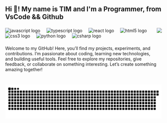 <h2 align="left">Hi 👋! My name is TIM and I'm a Programmer, from VsCode && Github</h2>

###

<div align="center">
  <!-- <img src="https://github-readme-stats.vercel.app/api?username=HHH-TIM-HHH&hide_title=false&hide_rank=false&show_icons=true&include_all_commits=true&count_private=true&disable_animations=false&theme=merko&locale=en&hide_border=true" height="150" alt="stats graph"  /> -->
<!--   <img src="https://github-readme-stats.vercel.app/api/top-langs?username=HHH-TIM-HHH&locale=en&hide_title=false&layout=compact&card_width=320&langs_count=5&theme=merko&hide_border=true" height="150" alt="languages graph"  /> -->
</div>

<img align="right" height="150" src="https://user-images.githubusercontent.com/74038190/219923809-b86dc415-a0c2-4a38-bc88-ad6cf06395a8.gif"  />

###

<div align="left">
  <img src="https://cdn.jsdelivr.net/gh/devicons/devicon/icons/javascript/javascript-original.svg" height="30" alt="javascript logo"  />
  <img width="12" />
  <img src="https://cdn.jsdelivr.net/gh/devicons/devicon/icons/typescript/typescript-original.svg" height="30" alt="typescript logo"  />
  <img width="12" />
  <img src="https://cdn.jsdelivr.net/gh/devicons/devicon/icons/react/react-original.svg" height="30" alt="react logo"  />
  <img width="12" />
  <img src="https://cdn.jsdelivr.net/gh/devicons/devicon/icons/html5/html5-original.svg" height="30" alt="html5 logo"  />
  <img width="12" />
  <img src="https://cdn.jsdelivr.net/gh/devicons/devicon/icons/css3/css3-original.svg" height="30" alt="css3 logo"  />
  <img width="12" />
  <img src="https://cdn.jsdelivr.net/gh/devicons/devicon/icons/python/python-original.svg" height="30" alt="python logo"  />
  <img width="12" />
  <img src="https://cdn.jsdelivr.net/gh/devicons/devicon/icons/csharp/csharp-original.svg" height="30" alt="csharp logo"  />
</div>

###

<div align="left">
<p>Welcome to my GitHub! Here, you’ll find my projects, experiments, and contributions. I’m passionate about coding, learning new technologies, and building useful tools. Feel free to explore my repositories, give feedback, or collaborate on something interesting. Let’s create something amazing together!</p>
</div>

###

<br clear="both">

<img src="./workflows/svgexport-1.svg" alt="Snake animation" />


###
